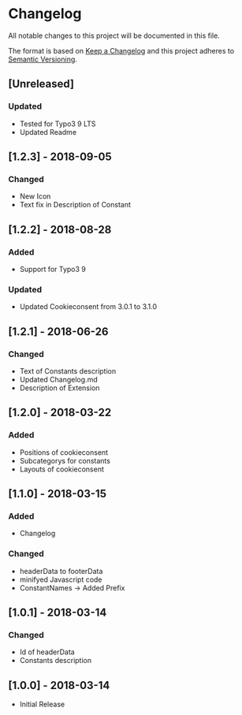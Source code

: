 # Changelog
All notable changes to this project will be documented in this file.

The format is based on [Keep a Changelog](http://keepachangelog.com/en/1.0.0/)
and this project adheres to [Semantic Versioning](http://semver.org/spec/v2.0.0.html).

## [Unreleased]
### Updated
- Tested for Typo3 9 LTS
- Updated Readme

## [1.2.3] - 2018-09-05
### Changed
- New Icon
- Text fix in Description of Constant

## [1.2.2] - 2018-08-28
### Added
- Support for Typo3 9

### Updated
- Updated Cookieconsent from 3.0.1 to 3.1.0

## [1.2.1] - 2018-06-26
### Changed
- Text of Constants description
- Updated Changelog.md
- Description of Extension

## [1.2.0] - 2018-03-22
### Added
- Positions of cookieconsent
- Subcategorys for constants
- Layouts of cookieconsent

## [1.1.0] - 2018-03-15
### Added
- Changelog

### Changed
- headerData to footerData   
- minifyed Javascript code
- ConstantNames -> Added Prefix

## [1.0.1] - 2018-03-14
### Changed
- Id of headerData
- Constants description

## [1.0.0] - 2018-03-14
- Initial Release